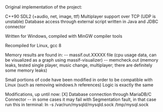 Original implementation of the project:

C++90
SDL2 (+audio, net, image, ttf)
Multiplayer support over TCP (UDP is unstable)
Database access through external script written in Java and JDBC connector

Written for Windows, compiled with MinGW compiler tools

Recompiled for Linux, gcc 8

Memory results are found in:
-- massif.out.XXXXX file (cpu usage data, can be visualized as a graph using massif-visualizer)
-- memcheck.out (memory leaks, tested single player, music change, multiplayer; there are definitely some memory leaks)

Small portions of code have been modified in order to be compatible with Linux (such as removing windows.h references)
Logic is exactly the same

Modifications, up until now:
[X] Database connection through MariaDB/C Connector
    -- in some cases it may fail with Segmentation fault, in that case run this in terminal:
    ln -s /var/run/mysqld/mysqld.sock /tmp/mysql.sock

